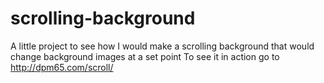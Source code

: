 # scrolling-background
A little project to see how I would make a scrolling background that would change background images at a set point
To see it in action go to http://dpm65.com/scroll/
